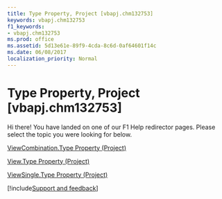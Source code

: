 ```yaml
---
title: Type Property, Project [vbapj.chm132753]
keywords: vbapj.chm132753
f1_keywords:
- vbapj.chm132753
ms.prod: office
ms.assetid: 5d13e61e-89f9-4cda-8c6d-0af64601f14c
ms.date: 06/08/2017
localization_priority: Normal
---
```



# Type Property, Project [vbapj.chm132753]

Hi there! You have landed on one of our F1 Help redirector pages. Please select the topic you were looking for below.

[ViewCombination.Type Property (Project)](https://msdn.microsoft.com/library/901da55b-eb51-4fea-ab7e-c184d89ff63b%28Office.15%29.aspx)

[View.Type Property (Project)](https://msdn.microsoft.com/library/ba42ed15-75ba-fad6-588a-3c4b8f42bad5%28Office.15%29.aspx)

[ViewSingle.Type Property (Project)](https://msdn.microsoft.com/library/58b21a88-c71d-9949-5ca2-a0511d24467e%28Office.15%29.aspx)

[!include[Support and feedback](~/includes/feedback-boilerplate.md)]